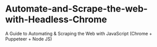 # Automate-and-Scrape-the-web-with-Headless-Chrome
A Guide to Automating &amp; Scraping the Web with JavaScript (Chrome + Puppeteer + Node JS)
